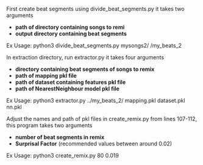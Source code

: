 First create beat segments using divide_beat_segments.py it takes two arguments
- **path of directory containing songs to remi**
-  **output directory containing beat segments**

Ex Usage: python3 divide_beat_segments.py mysongs2/ /my_beats_2

In extraction directory, run extractor.py it takes four arguments
- **directory containing beat segments of songs to remix**
- **path of mapping pkl file**
- **path of dataset containing features pkl file**
- **path of NearestNeighbour model pkl file**

Ex Usage: python3 extractor.py ../my_beats_2/ mapping.pkl dataset.pkl nn.pkl


Adjust the names and path of pkl files in create_remix.py from lines 107-112, this program takes two arguments
- **number of beat segments in remix**
- **Surprisal Factor** (recommended values between around 0.02)

Ex Usage: python3 create_remix.py 80 0.019



